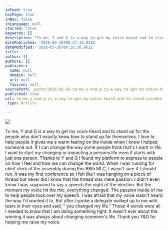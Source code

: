 ```yaml
---
inFeed: true
hasPage: true
inNav: false
inLanguage: null
starred: false
keywords: []
description: "To me, Y and G is a way to get my voice heard and to stand up for the people who don't exactly know how to stand up for themselves. I love to help people it gives me a warm feeling on the inside when I know I helped someone out. If I can change the way some people think that's I want in life. I want to start my changing or impacting a persons life even if starts with just one person. Thanks to Y and G I found my platform to express to people on how I feel and how we can change the world. When I was running for chief clerk of the assembly during this 68th MLC, I wasn't sure if I should run. It was my first conference so I felt like I was hanging on a piece of thread but never did I know that the thread was mere passion. I didn't even know I was supposed to say a speech the night of the election. But the moment my voice hit the mic, everything changed. The passion inside of me to help people took over my speech. I was afraid that my voice wasn't heard the way I'd wanted it to. But after I spoke a delegate walked up to me with tears in their eyes and said, \" you changed my life.\" Those 4 words were all I needed to know that I am doing something right. It wasn't ever about the winning it was always about changing someone's life. Thank you Y&G for helping me raise my voice."
datePublished: '2016-03-26T00:27:15.943Z'
dateModified: '2016-03-26T00:26:58.961Z'
title: ''
author: []
authors: []
publisher:
  name: null
  domain: null
  url: null
  favicon: null
sourcePath: _posts/2016-03-26-to-me-y-and-g-is-a-way-to-get-my-voice-heard-and-to-stand-u.md
published: true
url: to-me-y-and-g-is-a-way-to-get-my-voice-heard-and-to-stand-u/index.html
_type: Article

---
```

![](https://the-grid-user-content.s3-us-west-2.amazonaws.com/13d6e0ac-b101-4984-9a1a-f0b9c1aa742e.jpg)

To me, Y and G is a way to get my voice heard and to stand up for the people who don't exactly know how to stand up for themselves. I love to help people it gives me a warm feeling on the inside when I know I helped someone out. If I can change the way some people think that's I want in life. I want to start my changing or impacting a persons life even if starts with just one person. Thanks to Y and G I found my platform to express to people on how I feel and how we can change the world. When I was running for chief clerk of the assembly during this 68th MLC, I wasn't sure if I should run. It was my first conference so I felt like I was hanging on a piece of thread but never did I know that the thread was mere passion. I didn't even know I was supposed to say a speech the night of the election. But the moment my voice hit the mic, everything changed. The passion inside of me to help people took over my speech. I was afraid that my voice wasn't heard the way I'd wanted it to. But after I spoke a delegate walked up to me with tears in their eyes and said, " you changed my life." Those 4 words were all I needed to know that I am doing something right. It wasn't ever about the winning it was always about changing someone's life. Thank you Y&G for helping me raise my voice.